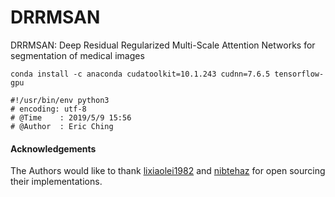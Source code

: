 # DRRMSAN
DRRMSAN: Deep Residual Regularized Multi-Scale Attention Networks for segmentation of medical images

```
conda install -c anaconda cudatoolkit=10.1.243 cudnn=7.6.5 tensorflow-gpu

#!/usr/bin/env python3
# encoding: utf-8
# @Time    : 2019/5/9 15:56
# @Author  : Eric Ching

```
#### Acknowledgements

The Authors would like to thank [lixiaolei1982](https://github.com/lixiaolei1982/Keras-Implementation-of-U-Net-R2U-Net-Attention-U-Net-Attention-R2U-Net.-) and [nibtehaz](https://github.com/nibtehaz/MultiResUNet) for open sourcing their implementations. 
